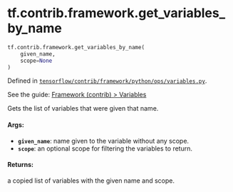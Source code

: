 <div itemscope itemtype="http://developers.google.com/ReferenceObject">
<meta itemprop="name" content="tf.contrib.framework.get_variables_by_name" />
</div>

# tf.contrib.framework.get_variables_by_name

``` python
tf.contrib.framework.get_variables_by_name(
    given_name,
    scope=None
)
```



Defined in [`tensorflow/contrib/framework/python/ops/variables.py`](https://www.tensorflow.org/code/tensorflow/contrib/framework/python/ops/variables.py).

See the guide: [Framework (contrib) > Variables](../../../../../api_guides/python/contrib.framework.md#Variables)

Gets the list of variables that were given that name.

#### Args:

* <b>`given_name`</b>: name given to the variable without any scope.
* <b>`scope`</b>: an optional scope for filtering the variables to return.


#### Returns:

a copied list of variables with the given name and scope.